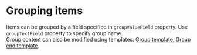 # Grouping items

Items can be grouped by a field specified in `groupValueField` property. Use `groupTextField` property to specify group name.  
Group content can also be modified using templates: [Group template](http://localhost:3000/ionic-selectable-v4/templates-group-template), [Group end template](http://localhost:3000/ionic-selectable-v4/templates-group-end-template).
